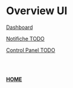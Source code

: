 # Overview UI

[Dashboard](Overview%20UI/Dashboard.md)

[Notifiche TODO](Overview%20UI/Notifiche%20TODO.md)

[Control Panel TODO](Overview%20UI/Control%20Panel%20TODO.md)


<br>

<br>

[**HOME**](../ALIDA%20AGRITECH.md)